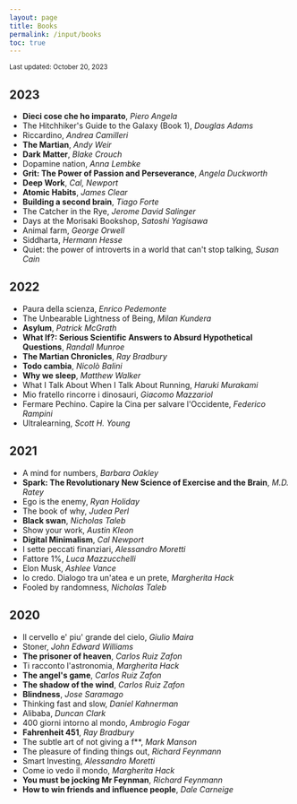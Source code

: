 ```yaml
---
layout: page
title: Books
permalink: /input/books
toc: true
---
```


<small>Last updated: October 20, 2023</small>

## 2023

* **Dieci cose che ho imparato**, *Piero Angela*
* The Hitchhiker's Guide to the Galaxy (Book 1), *Douglas Adams*
* Riccardino, *Andrea Camilleri*
* **The Martian**, *Andy Weir*
* **Dark Matter**, *Blake Crouch*
* Dopamine nation, *Anna Lembke*
* **Grit: The Power of Passion and Perseverance**, *Angela Duckworth*
* **Deep Work**, *Cal, Newport*
* **Atomic Habits**, *James Clear*
* **Building a second brain**, *Tiago Forte*
* The Catcher in the Rye, *Jerome David Salinger*
* Days at the Morisaki Bookshop, *Satoshi Yagisawa*
* Animal farm, *George Orwell*
* Siddharta, *Hermann Hesse*
* Quiet: the power of introverts in a world that can't stop talking, *Susan Cain*


## 2022

* Paura della scienza, *Enrico Pedemonte*
* The Unbearable Lightness of Being, *Milan Kundera*
* **Asylum**, *Patrick McGrath*
* **What If?: Serious Scientific Answers to Absurd Hypothetical Questions**, *Randall Munroe*
* **The Martian Chronicles**, *Ray Bradbury*
* **Todo cambia**, *Nicolò Balini*
* **Why we sleep**, *Matthew Walker*
* What I Talk About When I Talk About Running, *Haruki Murakami*
* Mio fratello rincorre i dinosauri, *Giacomo Mazzariol*
* Fermare Pechino. Capire la Cina per salvare l'Occidente, *Federico Rampini*
* Ultralearning, *Scott H. Young*


## 2021

* A mind for numbers, *Barbara Oakley*
* **Spark: The Revolutionary New Science of Exercise and the Brain**, *M.D. Ratey*
* Ego is the enemy, *Ryan Holiday*
* The book of why, *Judea Perl*
* **Black swan**, *Nicholas Taleb*
* Show your work, *Austin Kleon*
* **Digital Minimalism**, *Cal Newport*
* I sette peccati finanziari, *Alessandro Moretti*
* Fattore 1%, *Luca Mazzucchelli*
* Elon Musk, *Ashlee Vance*
* Io credo. Dialogo tra un'atea e un prete, *Margherita Hack*
* Fooled by randomness, *Nicholas Taleb*

## 2020

* Il cervello e' piu' grande del cielo, *Giulio Maira*
* Stoner, *John Edward Williams*
* **The prisoner of heaven**, *Carlos Ruiz Zafon*
* Ti racconto l'astronomia, *Margherita Hack*
* **The angel's game**, *Carlos Ruiz Zafon*
* **The shadow of the wind**, *Carlos Ruiz Zafon*
* **Blindness**, *Jose Saramago*
* Thinking fast and slow, *Daniel Kahnerman*
* Alibaba, *Duncan Clark*
* 400 giorni intorno al mondo, *Ambrogio Fogar*
* **Fahrenheit 451**, *Ray Bradbury*
* The subtle art of not giving a f**, *Mark Manson*
* The pleasure of finding things out, *Richard Feynmann*
* Smart Investing, *Alessandro Moretti*
* Come io vedo il mondo, *Margherita Hack*
* **You must be jocking Mr Feynman**, *Richard Feynmann*
* **How to win friends and influence people**, *Dale Carneige*